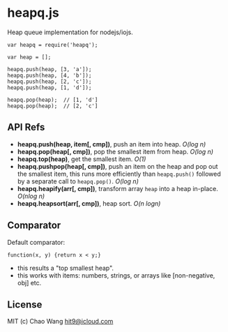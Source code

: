 heapq.js
========

Heap queue implementation for nodejs/iojs.

```
var heapq = require('heapq');

var heap = [];

heapq.push(heap, [3, 'a']);
heapq.push(heap, [4, 'b']);
heapq.push(heap, [2, 'c']);
heapq.push(heap, [1, 'd']);

heapq.pop(heap);  // [1, 'd']
heapq.pop(heap);  // [2, 'c']
```

API Refs
--------

- **heapq.push(heap, item[, cmp])**, push an item into heap. *O(log n)*
- **heapq.pop(heap[, cmp])**, pop the smallest item from heap. *O(log n)*
- **heapq.top(heap)**, get the smallest item. *O(1)*
- **heapq.pushpop(heap[, cmp])**, push an item on the heap and pop out the smallest item,
   this runs more efficiently than `heapq.push()` followed by a separate call to `heapq.pop()`. *O(log n)*
- **heapq.heapify(arr[, cmp])**, transform array `heap` into a heap in-place. *O(nlog n)*
- **heapq.heapsort(arr[, cmp])**, heap sort. *O(n logn)*

Comparator
----------

Default comparator:

```
function(x, y) {return x < y;}
```

- this results a "top smallest heap".
- this works with items: numbers, strings, or arrays like [non-negative, obj] etc.

License
--------

MIT (c) Chao Wang <hit9@icloud.com>
